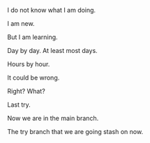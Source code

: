 I do not know what I am doing. 

I am new.

But I am learning.

Day by day. At least most days.

Hours by hour.

It could be wrong.

Right? What?

Last try.

Now we are in the main branch.

The try branch that we are going stash on now.